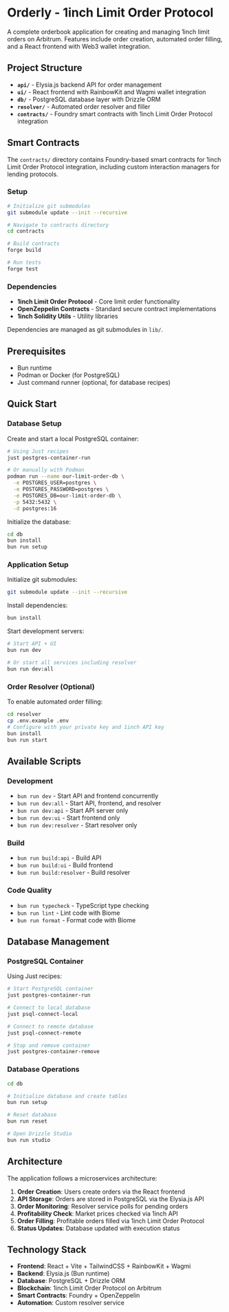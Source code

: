 # Orderly - 1inch Limit Order Protocol

A complete orderbook application for creating and managing 1inch limit orders on Arbitrum. Features include order creation, automated order filling, and a React frontend with Web3 wallet integration.

## Project Structure

- **`api/`** - Elysia.js backend API for order management
- **`ui/`** - React frontend with RainbowKit and Wagmi wallet integration  
- **`db/`** - PostgreSQL database layer with Drizzle ORM
- **`resolver/`** - Automated order resolver and filler
- **`contracts/`** - Foundry smart contracts with 1inch Limit Order Protocol integration

## Smart Contracts

The `contracts/` directory contains Foundry-based smart contracts for 1inch Limit Order Protocol integration, including custom interaction managers for lending protocols.

### Setup

```bash
# Initialize git submodules
git submodule update --init --recursive

# Navigate to contracts directory
cd contracts

# Build contracts
forge build

# Run tests
forge test
```

### Dependencies

- **1inch Limit Order Protocol** - Core limit order functionality
- **OpenZeppelin Contracts** - Standard secure contract implementations  
- **1inch Solidity Utils** - Utility libraries

Dependencies are managed as git submodules in `lib/`.

## Prerequisites

- Bun runtime
- Podman or Docker (for PostgreSQL)
- Just command runner (optional, for database recipes)

## Quick Start

### Database Setup

Create and start a local PostgreSQL container:

```bash
# Using Just recipes
just postgres-container-run

# Or manually with Podman
podman run --name our-limit-order-db \
  -e POSTGRES_USER=postgres \
  -e POSTGRES_PASSWORD=postgres \
  -e POSTGRES_DB=our-limit-order-db \
  -p 5432:5432 \
  -d postgres:16
```

Initialize the database:

```bash
cd db
bun install
bun run setup
```

### Application Setup

Initialize git submodules:

```bash
git submodule update --init --recursive
```

Install dependencies:

```bash
bun install
```

Start development servers:

```bash
# Start API + UI
bun run dev

# Or start all services including resolver
bun run dev:all
```

### Order Resolver (Optional)

To enable automated order filling:

```bash
cd resolver
cp .env.example .env
# Configure with your private key and 1inch API key
bun install
bun run start
```

## Available Scripts

### Development

- `bun run dev` - Start API and frontend concurrently
- `bun run dev:all` - Start API, frontend, and resolver
- `bun run dev:api` - Start API server only
- `bun run dev:ui` - Start frontend only
- `bun run dev:resolver` - Start resolver only

### Build

- `bun run build:api` - Build API
- `bun run build:ui` - Build frontend  
- `bun run build:resolver` - Build resolver

### Code Quality

- `bun run typecheck` - TypeScript type checking
- `bun run lint` - Lint code with Biome
- `bun run format` - Format code with Biome

## Database Management

### PostgreSQL Container

Using Just recipes:

```bash
# Start PostgreSQL container
just postgres-container-run

# Connect to local database
just psql-connect-local

# Connect to remote database
just psql-connect-remote

# Stop and remove container
just postgres-container-remove
```

### Database Operations

```bash
cd db

# Initialize database and create tables
bun run setup

# Reset database
bun run reset

# Open Drizzle Studio
bun run studio
```

## Architecture

The application follows a microservices architecture:

1. **Order Creation**: Users create orders via the React frontend
2. **API Storage**: Orders are stored in PostgreSQL via the Elysia.js API
3. **Order Monitoring**: Resolver service polls for pending orders
4. **Profitability Check**: Market prices checked via 1inch API
5. **Order Filling**: Profitable orders filled via 1inch Limit Order Protocol
6. **Status Updates**: Database updated with execution status

## Technology Stack

- **Frontend**: React + Vite + TailwindCSS + RainbowKit + Wagmi
- **Backend**: Elysia.js (Bun runtime)
- **Database**: PostgreSQL + Drizzle ORM
- **Blockchain**: 1inch Limit Order Protocol on Arbitrum
- **Smart Contracts**: Foundry + OpenZeppelin
- **Automation**: Custom resolver service
